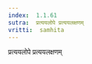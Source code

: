 ```yaml
---
index:  1.1.61
sutra:  प्रत्ययलोपे प्रत्ययलक्षणम्
vritti:  samhita 
---
```


प्रत्ययलोपे प्रत्ययलक्षणम्

